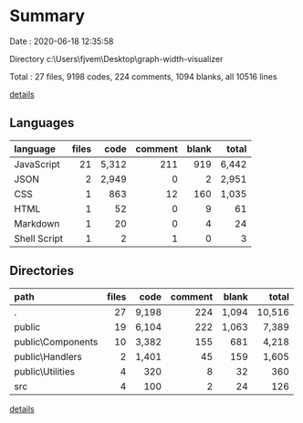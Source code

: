 # Summary

Date : 2020-06-18 12:35:58

Directory c:\Users\fjvem\Desktop\graph-width-visualizer

Total : 27 files,  9198 codes, 224 comments, 1094 blanks, all 10516 lines

[details](details.md)

## Languages
| language | files | code | comment | blank | total |
| :--- | ---: | ---: | ---: | ---: | ---: |
| JavaScript | 21 | 5,312 | 211 | 919 | 6,442 |
| JSON | 2 | 2,949 | 0 | 2 | 2,951 |
| CSS | 1 | 863 | 12 | 160 | 1,035 |
| HTML | 1 | 52 | 0 | 9 | 61 |
| Markdown | 1 | 20 | 0 | 4 | 24 |
| Shell Script | 1 | 2 | 1 | 0 | 3 |

## Directories
| path | files | code | comment | blank | total |
| :--- | ---: | ---: | ---: | ---: | ---: |
| . | 27 | 9,198 | 224 | 1,094 | 10,516 |
| public | 19 | 6,104 | 222 | 1,063 | 7,389 |
| public\Components | 10 | 3,382 | 155 | 681 | 4,218 |
| public\Handlers | 2 | 1,401 | 45 | 159 | 1,605 |
| public\Utilities | 4 | 320 | 8 | 32 | 360 |
| src | 4 | 100 | 2 | 24 | 126 |

[details](details.md)